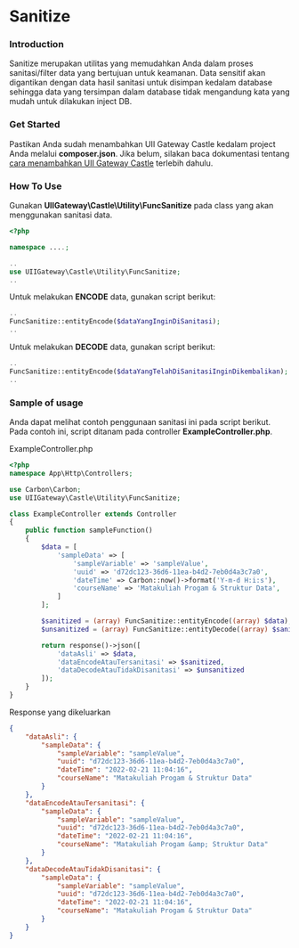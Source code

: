 # Sanitize

### Introduction

Sanitize merupakan utilitas yang memudahkan Anda dalam proses sanitasi/filter data yang bertujuan untuk keamanan. Data sensitif akan digantikan dengan data hasil sanitasi untuk disimpan kedalam database sehingga data yang tersimpan dalam database tidak mengandung kata yang mudah untuk dilakukan inject DB.

### Get Started

Pastikan Anda sudah menambahkan UII Gateway Castle kedalam project Anda melalui **composer.json**. Jika belum, silakan baca dokumentasi tentang [cara menambahkan UII Gateway Castle](https://gitlab-cloud.uii.ac.id/uii-gateway/backend/castle/blob/master/README.md) terlebih dahulu.

### How To Use

Gunakan **UIIGateway\Castle\Utility\FuncSanitize** pada class yang akan menggunakan sanitasi data.
```php
<?php

namespace ....;

..
use UIIGateway\Castle\Utility\FuncSanitize;
..

```

Untuk melakukan **ENCODE** data, gunakan script berikut:
```php
..
FuncSanitize::entityEncode($dataYangInginDiSanitasi);
..
```

Untuk melakukan **DECODE** data, gunakan script berikut:
```php
..
FuncSanitize::entityEncode($dataYangTelahDiSanitasiInginDikembalikan);
..
```

### Sample of usage

Anda dapat melihat contoh penggunaan sanitasi ini pada script berikut. Pada contoh ini, script ditanam pada controller **ExampleController.php**.

ExampleController.php
``` php
<?php
namespace App\Http\Controllers;

use Carbon\Carbon;
use UIIGateway\Castle\Utility\FuncSanitize;

class ExampleController extends Controller
{
    public function sampleFunction()
    {
        $data = [
            'sampleData' => [
                'sampleVariable' => 'sampleValue',
                'uuid' => 'd72dc123-36d6-11ea-b4d2-7eb0d4a3c7a0',
                'dateTime' => Carbon::now()->format('Y-m-d H:i:s'),
                'courseName' => 'Matakuliah Progam & Struktur Data',
            ]
        ];

        $sanitized = (array) FuncSanitize::entityEncode((array) $data);
        $unsanitized = (array) FuncSanitize::entityDecode((array) $sanitized);

        return response()->json([
            'dataAsli' => $data,
            'dataEncodeAtauTersanitasi' => $sanitized,
            'dataDecodeAtauTidakDisanitasi' => $unsanitized
        ]);
    }
}
```

Response yang dikeluarkan
``` json
{
    "dataAsli": {
        "sampleData": {
            "sampleVariable": "sampleValue",
            "uuid": "d72dc123-36d6-11ea-b4d2-7eb0d4a3c7a0",
            "dateTime": "2022-02-21 11:04:16",
            "courseName": "Matakuliah Progam & Struktur Data"
        }
    },
    "dataEncodeAtauTersanitasi": {
        "sampleData": {
            "sampleVariable": "sampleValue",
            "uuid": "d72dc123-36d6-11ea-b4d2-7eb0d4a3c7a0",
            "dateTime": "2022-02-21 11:04:16",
            "courseName": "Matakuliah Progam &amp; Struktur Data"
        }
    },
    "dataDecodeAtauTidakDisanitasi": {
        "sampleData": {
            "sampleVariable": "sampleValue",
            "uuid": "d72dc123-36d6-11ea-b4d2-7eb0d4a3c7a0",
            "dateTime": "2022-02-21 11:04:16",
            "courseName": "Matakuliah Progam & Struktur Data"
        }
    }
}
```